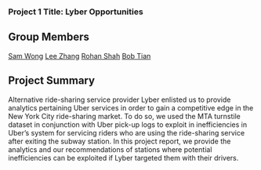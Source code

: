 ### Project 1 Title: Lyber Opportunities
## Group Members
[Sam Wong](https://github.com/sandymule)
[Lee Zhang](https://github.com/JasperNLiberty)
[Rohan Shah](https://github.com/rohans90)
[Bob Tian](https://github.com/bobtian19)

## Project Summary
Alternative ride-sharing service provider Lyber enlisted us to provide analytics pertaining Uber services in order to gain a competitive edge in the New York City ride-sharing market. To do so, we used the MTA turnstile dataset in conjunction with Uber pick-up logs to exploit in inefficiencies in Uber’s system for servicing riders who are using the ride-sharing service after exiting the subway station. In this project report, we provide the analytics and our recommendations of stations where potential inefficiencies can be exploited if Lyber targeted them with their drivers.
